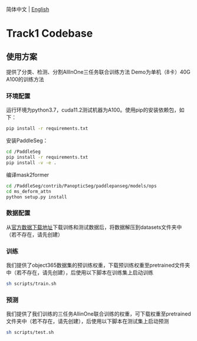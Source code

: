 简体中文 | [English](README.md)

# Track1 Codebase

## 使用方案

提供了分类、检测、分割AllInOne三任务联合训练方法
Demo为单机（8卡）40G A100的训练方法

### 环境配置

运行环境为python3.7，cuda11.2测试机器为A100。使用pip的安装依赖包，如下：
```bash
pip install -r requirements.txt
```

安装PaddleSeg：
```bash
cd /PaddleSeg
pip install -r requirements.txt
pip install -v -e .
```

编译mask2former
```bash
cd /PaddleSeg/contrib/PanopticSeg/paddlepanseg/models/ops
cd ms_deform_attn
python setup.py install
```

### 数据配置

从[官方数据下载地址](https://aistudio.baidu.com/aistudio/datasetdetail/203253)下载训练和测试数据后，将数据解压到datasets文件夹中（若不存在，请先创建）

### 训练

我们提供了object365数据集的预训练权重，下载预训练权重至pretrained文件夹中（若不存在，请先创建），后使用以下脚本在训练集上启动训练

```bash
sh scripts/train.sh
```

### 预测

我们提供了我们训练的三任务AllinOne联合训练的权重，可下载权重至pretrained文件夹中（若不存在，请先创建），后使用以下脚本在测试集上启动预测

```bash
sh scripts/test.sh
```
